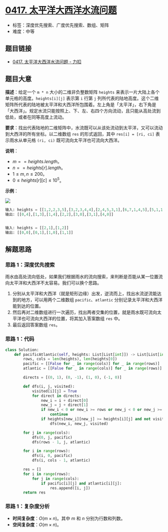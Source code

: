 # [0417. 太平洋大西洋水流问题](https://leetcode.cn/problems/pacific-atlantic-water-flow/)

- 标签：深度优先搜索、广度优先搜索、数组、矩阵
- 难度：中等

## 题目链接

- [0417. 太平洋大西洋水流问题 - 力扣](https://leetcode.cn/problems/pacific-atlantic-water-flow/)

## 题目大意

**描述**：给定一个 `m * n` 大小的二维非负整数矩阵 `heights` 来表示一片大陆上各个单元格的高度。`heights[i][j]` 表示第 `i` 行第 `j` 列所代表的陆地高度。这个二维矩阵所代表的陆地被太平洋和大西洋所包围着。左上角是「太平洋」，右下角是「大西洋」。规定水流只能按照上、下、左、右四个方向流动，且只能从高处流到低处，或者在同等高度上流动。

**要求**：找出代表陆地的二维矩阵中，水流既可以从该处流动到太平洋，又可以流动到大西洋的所有坐标。以二维数组 `res` 的形式返回，其中 `res[i] = [ri, ci]` 表示雨水从单元格 `(ri, ci)` 既可流向太平洋也可流向大西洋。

**说明**：

- $m == heights.length$。
- $n == heights[r].length$。
- $1 \le m, n \le 200$。
- $0 \le heights[r][c] \le 10^5$。

**示例**：

![](https://assets.leetcode.com/uploads/2021/06/08/waterflow-grid.jpg)

```python
输入: heights = [[1,2,2,3,5],[3,2,3,4,4],[2,4,5,3,1],[6,7,1,4,5],[5,1,1,2,4]]
输出: [[0,4],[1,3],[1,4],[2,2],[3,0],[3,1],[4,0]]


输入: heights = [[2,1],[1,2]]
输出: [[0,0],[0,1],[1,0],[1,1]]
```

## 解题思路

### 思路 1：深度优先搜索

雨水由高处流向低处，如果我们根据雨水的流向搜索，来判断是否能从某一位置流向太平洋和大西洋不太容易。我们可以换个思路。

1. 分别从太平洋和大西洋（就是矩形边缘）出发，逆流而上，找出水流逆流能达到的地方，可以用两个二维数组 `pacific`、`atlantic` 分别记录太平洋和大西洋能到达的位置。
2. 然后再对二维数组进行一次遍历，找出两者交集的位置，就是雨水既可流向太平洋也可流向大西洋的位置，将其加入答案数组 `res` 中。
3. 最后返回答案数组 `res`。

### 思路 1：代码

```python
class Solution:
    def pacificAtlantic(self, heights: List[List[int]]) -> List[List[int]]:
        rows, cols = len(heights), len(heights[0])
        pacific = [[False for _ in range(cols)] for _ in range(rows)]
        atlantic = [[False for _ in range(cols)] for _ in range(rows)]

        directs = [(0, 1), (0, -1), (1, 0), (-1, 0)]

        def dfs(i, j, visited):
            visited[i][j] = True
            for direct in directs:
                new_i = i + direct[0]
                new_j = j + direct[1]
                if new_i < 0 or new_i >= rows or new_j < 0 or new_j >= cols:
                    continue
                if heights[new_i][new_j] >= heights[i][j] and not visited[new_i][new_j]:
                    dfs(new_i, new_j, visited)

        for j in range(cols):
            dfs(0, j, pacific)
            dfs(rows - 1, j, atlantic)

        for i in range(rows):
            dfs(i, 0, pacific)
            dfs(i, cols - 1, atlantic)

        res = []
        for i in range(rows):
            for j in range(cols):
                if pacific[i][j] and atlantic[i][j]:
                    res.append([i, j])
        return res
```

### 思路 1：复杂度分析

- **时间复杂度**：$O(m \times n)$。其中 $m$ 和 $n$ 分别为行数和列数。
- **空间复杂度**：$O(m \times n)$。

